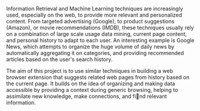 Information Retrieval and Machine Learning techniques are increasingly used, especially on the web, to provide more relevant and personalized content. From targeted advertising (Google), to product suggestions (Amazon), or movie recommendations (IMDB), these techniques usually rely on a combination of large scale usage data mining, current page content, and personal history to adapt to each user. An interesting example is Google News, which attempts to organize the huge volume of daily news by automatically aggregating it on categories, and providing recommended articles based on the user's search history.

The aim of this project is to use similar techniques in building a web browser extension that suggests related web pages from history based on the current page. It builds on the idea of organizing and making data accessible by providing a context during generic browsing, helping to assimilate new knowledge, make connections, and find relevant information.